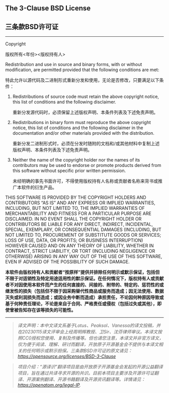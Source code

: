 ## The 3-Clause BSD License
## 三条款BSD许可证

-------------------------------------------------------------------------------------------------------

Copyright <YEAR> <COPYRIGHT HOLDER>

版权所有<年份><版权持有人>

Redistribution and use in source and binary forms, with or without modification, are permitted provided that the following conditions are met:

特此允许以源代码及二进制形式重新分发和使用，无论是否修改，只要满足以下条件：

1. Redistributions of source code must retain the above copyright notice, this list of conditions and the following disclaimer.

   重新分发源代码时，必须保留上述版权声明、本条件列表及下述免责声明。

2. Redistributions in binary form must reproduce the above copyright notice, this list of conditions and the following disclaimer in the documentation and/or other materials provided with the distribution.

   重新分发二进制形式时，必须在分发时随附的文档和/或其他材料中复制上述版权声明、本条件列表及下述免责声明。

3. Neither the name of the copyright holder nor the names of its contributors may be used to endorse or promote products derived from this software without specific prior written permission.

   未经明确的事先书面许可，不得使用版权持有人名称或贡献者名称来背书或推广本软件的衍生产品。

THIS SOFTWARE IS PROVIDED BY THE COPYRIGHT HOLDERS AND CONTRIBUTORS “AS IS” AND ANY EXPRESS OR IMPLIED WARRANTIES, INCLUDING, BUT NOT LIMITED TO, THE IMPLIED WARRANTIES OF MERCHANTABILITY AND FITNESS FOR A PARTICULAR PURPOSE ARE DISCLAIMED. IN NO EVENT SHALL THE COPYRIGHT HOLDER OR CONTRIBUTORS BE LIABLE FOR ANY DIRECT, INDIRECT, INCIDENTAL, SPECIAL, EXEMPLARY, OR CONSEQUENTIAL DAMAGES (INCLUDING, BUT NOT LIMITED TO, PROCUREMENT OF SUBSTITUTE GOODS OR SERVICES; LOSS OF USE, DATA, OR PROFITS; OR BUSINESS INTERRUPTION) HOWEVER CAUSED AND ON ANY THEORY OF LIABILITY, WHETHER IN CONTRACT, STRICT LIABILITY, OR TORT (INCLUDING NEGLIGENCE OR OTHERWISE) ARISING IN ANY WAY OUT OF THE USE OF THIS SOFTWARE, EVEN IF ADVISED OF THE POSSIBILITY OF SUCH DAMAGE.

 **本软件由版权持有人和贡献者“按原样”提供并排除任何明示或默示保证，包括但不限于对适销性及特定用途适用性的默示保证。在任何情况下，版权持有人或贡献者不对因使用本软件而产生的任何直接的、间接的、附带的、特定的、惩罚性的或继发性的损失（包括但不限于因采购替代性商品或服务而造成；因无法使用、数据灭失或利润损失而造成；或因业务中断而造成）承担责任，不论因何种原因导致或基于何种责任理论，不论是来自于合同、严格责任或侵权（包括过失或其他），即使曾被告知存在该等损失的可能性。** 

-------------------------------------------------------------------------------------------------------


> _译文声明：本中文译文系基于Lotus、Peaksol、Vanessa的译文投稿，并在20230115译文评审会上经周明辉教授、卫Sir、沈芬律师审议。本译文按照CC0授权您使用、复制及传播等。但也请您注意，本译文并非官方译文，仅为便于阅读、理解、研讨而翻译，开放原子开源基金会不提供与本译文相关的任何明示或默示担保。三条款BSD许可证的原文请见：https://opensource.org/licenses/BSD-3-Clause_

> _项目介绍：“源译识”翻译项目是由开放原子开源基金会发起的开源公益翻译项目，旨在通过共译寻求开源的共识。目前本项目主要涉及开源许可证翻译、开源案例翻译、开源书籍翻译及开源资讯翻译等。详情请见：https://openatom.org/legal-IP._
